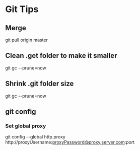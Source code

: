 # Git Tips
## Merge

git pull origin master

## Clean .get folder to make it smaller

git gc --prune=now

## Shrink .git folder size
git gc --prune=now


## git config
### Set global proxy
git config --global http.proxy http://proxyUsername:proxyPassword@proxy.server.com:port
